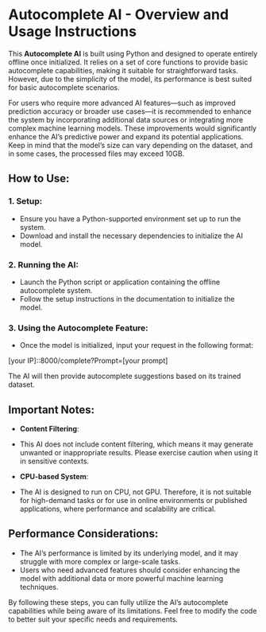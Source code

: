 # Autocomplete AI - Overview and Usage Instructions

This **Autocomplete AI** is built using Python and designed to operate entirely offline once initialized. It relies on a set of core functions to provide basic autocomplete capabilities, making it suitable for straightforward tasks. However, due to the simplicity of the model, its performance is best suited for basic autocomplete scenarios.

For users who require more advanced AI features—such as improved prediction accuracy or broader use cases—it is recommended to enhance the system by incorporating additional data sources or integrating more complex machine learning models. These improvements would significantly enhance the AI’s predictive power and expand its potential applications. Keep in mind that the model’s size can vary depending on the dataset, and in some cases, the processed files may exceed 10GB.

## How to Use:

### 1. Setup: 
- Ensure you have a Python-supported environment set up to run the system.
- Download and install the necessary dependencies to initialize the AI model.

### 2. Running the AI: 
- Launch the Python script or application containing the offline autocomplete system.
- Follow the setup instructions in the documentation to initialize the model.

### 3. Using the Autocomplete Feature: 
- Once the model is initialized, input your request in the following format:
  
[your IP]::8000/complete?Prompt=[your prompt]


The AI will then provide autocomplete suggestions based on its trained dataset.

## Important Notes:

- **Content Filtering**: 
- This AI does not include content filtering, which means it may generate unwanted or inappropriate results. Please exercise caution when using it in sensitive contexts.
 
- **CPU-based System**: 
- The AI is designed to run on CPU, not GPU. Therefore, it is not suitable for high-demand tasks or for use in online environments or published applications, where performance and scalability are critical.

## Performance Considerations:
- The AI’s performance is limited by its underlying model, and it may struggle with more complex or large-scale tasks.
- Users who need advanced features should consider enhancing the model with additional data or more powerful machine learning techniques.

By following these steps, you can fully utilize the AI’s autocomplete capabilities while being aware of its limitations. Feel free to modify the code to better suit your specific needs and requirements.
